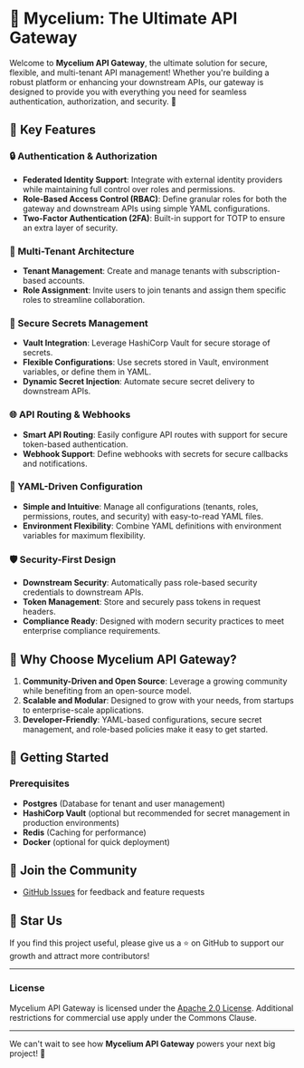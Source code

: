 # 🚀 Mycelium: The Ultimate API Gateway

Welcome to **Mycelium API Gateway**, the ultimate solution for secure, flexible,
and multi-tenant API management! Whether you're building a robust platform or
enhancing your downstream APIs, our gateway is designed to provide you with
everything you need for seamless authentication, authorization, and security. 🎉

## 🌟 Key Features

### 🔒 Authentication & Authorization

- **Federated Identity Support**: Integrate with external identity providers
  while maintaining full control over roles and permissions.
- **Role-Based Access Control (RBAC)**: Define granular roles for both the
  gateway and downstream APIs using simple YAML configurations.
- **Two-Factor Authentication (2FA)**: Built-in support for TOTP to ensure an
  extra layer of security.

### 🏢 Multi-Tenant Architecture

- **Tenant Management**: Create and manage tenants with subscription-based
  accounts.
- **Role Assignment**: Invite users to join tenants and assign them specific
  roles to streamline collaboration.

### 🔑 Secure Secrets Management

- **Vault Integration**: Leverage HashiCorp Vault for secure storage of secrets.
- **Flexible Configurations**: Use secrets stored in Vault, environment
  variables, or define them in YAML.
- **Dynamic Secret Injection**: Automate secure secret delivery to downstream
  APIs.

### 🌐 API Routing & Webhooks

- **Smart API Routing**: Easily configure API routes with support for secure
  token-based authentication.
- **Webhook Support**: Define webhooks with secrets for secure callbacks and
  notifications.

### 📄 YAML-Driven Configuration

- **Simple and Intuitive**: Manage all configurations (tenants, roles,
  permissions, routes, and security) with easy-to-read YAML files.
- **Environment Flexibility**: Combine YAML definitions with environment
  variables for maximum flexibility.

### 🛡️ Security-First Design

- **Downstream Security**: Automatically pass role-based security credentials to
  downstream APIs.
- **Token Management**: Store and securely pass tokens in request headers.
- **Compliance Ready**: Designed with modern security practices to meet
  enterprise compliance requirements.

## 🎯 Why Choose Mycelium API Gateway?

1. **Community-Driven and Open Source**: Leverage a growing community while
   benefiting from an open-source model.
2. **Scalable and Modular**: Designed to grow with your needs, from startups to
   enterprise-scale applications.
3. **Developer-Friendly**: YAML-based configurations, secure secret management,
   and role-based policies make it easy to get started.

## 🚀 Getting Started

### Prerequisites

- **Postgres** (Database for tenant and user management)
- **HashiCorp Vault** (optional but recommended for secret management in
  production environments)
- **Redis** (Caching for performance)
- **Docker** (optional for quick deployment)

## 💬 Join the Community

- [GitHub Issues](https://github.com/LepistaBioinformatics/mycelium/issues) for
  feedback and feature requests

## 🌟 Star Us

If you find this project useful, please give us a ⭐ on GitHub to support our
growth and attract more contributors!

---

### License

Mycelium API Gateway is licensed under the [Apache 2.0 License](LICENSE).
Additional restrictions for commercial use apply under the Commons Clause.

---

We can't wait to see how **Mycelium API Gateway** powers your next big project!
🚀
